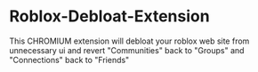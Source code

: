 # Roblox-Debloat-Extension
This CHROMIUM extension will debloat your roblox web site from unnecessary ui and revert "Communities" back to "Groups" and "Connections" back to "Friends"
